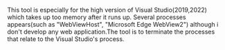 This tool is especially for the high version of Visual Studio(2019,2022) which takes up too memory after it runs up. Several processes appears(such as "WebViewHost", "Microsoft Edge WebView2") although i don't develop any web application.The tool is to terminate the processes that relate to the Visual Studio's process. 

